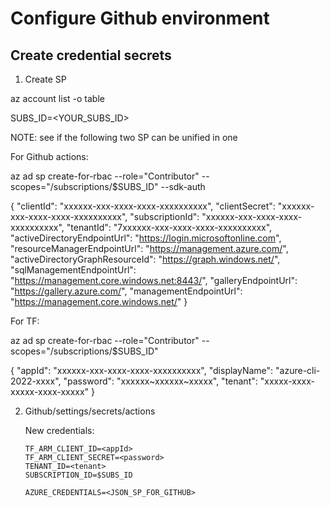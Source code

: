 # Configure Github environment

## Create credential secrets

 1. Create SP

 az account list -o table

 SUBS_ID=<YOUR_SUBS_ID>

 NOTE: see if the following two SP can be unified in one

 For Github actions:

 az ad sp create-for-rbac --role="Contributor" --scopes="/subscriptions/$SUBS_ID" --sdk-auth

{
  "clientId": "xxxxxx-xxx-xxxx-xxxx-xxxxxxxxxx",
  "clientSecret": "xxxxxx-xxx-xxxx-xxxx-xxxxxxxxxx",
  "subscriptionId": "xxxxxx-xxx-xxxx-xxxx-xxxxxxxxxx",
  "tenantId": "7xxxxxx-xxx-xxxx-xxxx-xxxxxxxxxx",
  "activeDirectoryEndpointUrl": "https://login.microsoftonline.com",
  "resourceManagerEndpointUrl": "https://management.azure.com/",
  "activeDirectoryGraphResourceId": "https://graph.windows.net/",
  "sqlManagementEndpointUrl": "https://management.core.windows.net:8443/",
  "galleryEndpointUrl": "https://gallery.azure.com/",
  "managementEndpointUrl": "https://management.core.windows.net/"
}

For TF:

 az ad sp create-for-rbac --role="Contributor" --scopes="/subscriptions/$SUBS_ID"

 {
  "appId": "xxxxxx-xxx-xxxx-xxxx-xxxxxxxxxx",
  "displayName": "azure-cli-2022-xxxx",
  "password": "xxxxxx~xxxxxx~xxxxx",
  "tenant": "xxxxx-xxxx-xxxxx-xxxx-xxxxx"
}

 2. Github/settings/secrets/actions

    New credentials:

        TF_ARM_CLIENT_ID=<appId>
        TF_ARM_CLIENT_SECRET=<password>
        TENANT_ID=<tenant>
        SUBSCRIPTION_ID=$SUBS_ID

        AZURE_CREDENTIALS=<JSON_SP_FOR_GITHUB>
